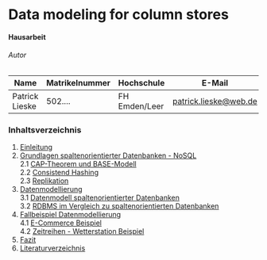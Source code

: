 

# Data modeling for column stores

#### Hausarbeit

###### Autor

| Name              | Matrikelnummer | Hochschule       | E-Mail                         |
| ----------------- | -------------- | ---------------- | ------------------------------ |
| Patrick Lieske    | 502....        | FH Emden/Leer    | patrick.lieske@web.de          |

### Inhaltsverzeichnis
1. [Einleitung](einleitung.md)  
2. [Grundlagen spaltenorientierter Datenbanken - NoSQL](grundlagen_2.md)  
	2.1 [CAP-Theorem und BASE-Modell](grundlagen_2_1.md)  
	2.2 [Consistend Hashing](grundlagen_2_2.md)  
	2.3 [Replikation](grundlagen_2_3.md)  
3. [Datenmodellierung](modellierung_3.md)  
	3.1 [Datenmodell spaltenorientierter Datenbanken](modellierung_3_1.md)  
	3.2 [RDBMS im Vergleich zu spaltenorientierten Datenbanken](modellierung_3_2.md)  
4. [Fallbeispiel Datenmodellierung](beispiel_4.md)  
	4.1 [E-Commerce Beispiel](beispiel_4_1.md)  
	4.2 [Zeitreihen - Wetterstation Beispiel](beispiel_4_2.md)  
5. [Fazit](fazit.md)
6. [Literaturverzeichnis](bib.md)
